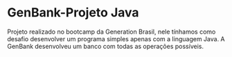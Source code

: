 # GenBank-Projeto Java
Projeto realizado no bootcamp da Generation Brasil, nele tínhamos como desafio desenvolver um programa simples apenas com a linguagem Java. A GenBank desenvolveu um banco com todas as operações possíveis.
